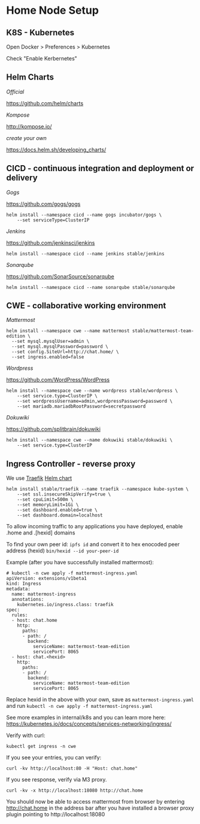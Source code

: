 # Home Node Setup

## K8S - Kubernetes

Open Docker > Preferences > Kubernetes

Check "Enable Kerbernetes"

## Helm Charts

*Official*

https://github.com/helm/charts

*Kompose*

http://kompose.io/


*create your own*

https://docs.helm.sh/developing_charts/


## CICD - continuous integration and deployment or delivery

*Gogs*

https://github.com/gogs/gogs

```
helm install --namespace cicd --name gogs incubator/gogs \
	--set serviceType=ClusterIP
```

*Jenkins*

https://github.com/jenkinsci/jenkins

```
helm install --namespace cicd --name jenkins stable/jenkins
```

*Sonarqube*

https://github.com/SonarSource/sonarqube 


```
helm install --namespace cicd --name sonarqube stable/sonarqube
```

## CWE - collaborative working environment

*Mattermost*

```
helm install --namespace cwe --name mattermost stable/mattermost-team-edition \
  --set mysql.mysqlUser=admin \
  --set mysql.mysqlPassword=password \
  --set config.SiteUrl=http://chat.home/ \
  --set ingress.enabled=false
  ```

  *Wordpress*

https://github.com/WordPress/WordPress

```
helm install --namespace cwe --name wordpress stable/wordpress \
	--set service.type=ClusterIP \
	--set wordpressUsername=admin,wordpressPassword=password \
	--set mariadb.mariadbRootPassword=secretpassword
```

*Dokuwiki*

https://github.com/splitbrain/dokuwiki

```
helm install --namespace cwe --name dokuwiki stable/dokuwiki \
	--set service.type=ClusterIP 
```



## Ingress Controller - reverse proxy

We use [Traefik](https://docs.traefik.io/) [Helm chart](https://github.com/helm/charts/tree/master/stable/traefik)

```
helm install stable/traefik --name traefik --namespace kube-system \
	--set ssl.insecureSkipVerify=true \
	--set cpuLimit=500m \
	--set memoryLimit=1Gi \
	--set dashboard.enabled=true \
	--set dashboard.domain=localhost
```

To allow incoming traffic to any applications you have deployed, enable \.home and \.\[hexid\] domains

To find your own peer id:
`ipfs id` and convert it to hex enocoded peer address (hexid) `bin/hexid --id your-peer-id`

Example (after you have successfully installed mattermost):

```
# kubectl -n cwe apply -f mattermost-ingress.yaml
apiVersion: extensions/v1beta1
kind: Ingress
metadata:
  name: mattermost-ingress
  annotations:
    kubernetes.io/ingress.class: traefik
spec:
  rules:
  - host: chat.home
    http:
      paths:
      - path: /
        backend:
          serviceName: mattermost-team-edition
          servicePort: 8065
  - host: chat.<hexid>
    http:
      paths:
      - path: /
        backend:
          serviceName: mattermost-team-edition
          servicePort: 8065
```

Replace hexid in the above with your own, save as `mattermost-ingress.yaml` and run `kubectl -n cwe apply -f mattermost-ingress.yaml`

See more examples in internal/k8s and you can learn more here: https://kubernetes.io/docs/concepts/services-networking/ingress/


Verify with curl:

```
kubectl get ingress -n cwe
```

If you see your entries, you can verify:

```
curl -kv http://localhost:80 -H "Host: chat.home"
```

If you see response, verify via M3 proxy.

```
curl -kv -x http://localhost:18080 http://chat.home 

```

You should now be able to access mattermost from browser by entering http://chat.home in the address bar after you have installed a browser proxy plugin pointing to http://localhost:18080
